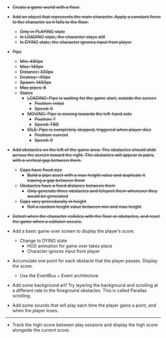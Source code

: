 - ~~Create a game world with a floor.~~

- ~~Add an object that represents the main character. Apply a constant force to the character so it falls to the floor.~~
	- ~~Only in PLAYING state~~
	- ~~In LOADING state, the character stays still~~
	- ~~In DYING state, the character ignores input from player~~

- ~~Pipe~~
	- ~~Min: 480px~~
	- ~~Max: 140px~~
	- ~~Distance: 330px~~
	- ~~Destroy: -60px~~
	- ~~Spawn: 1430px~~
	- ~~Max pipes: 8~~
	- ~~States~~
		- ~~LOADING: Pipe is waiting for the game start, outside the screen~~
			- ~~Position: initial~~
			- ~~Speed: 0~~
		- ~~MOVING: Pipe is moving towards the left-hand side~~
			- ~~Position: ?~~
			- ~~Speed: TBD~~
		- ~~IDLE: Pipe is completely stopped, triggered when player dies~~
			- ~~Position: current~~
			- ~~Speed: 0~~

- ~~Add obstacles on the left of the game area. The obstacles should slide across the screen toward the right. The obstacles will appear in pairs, with a vertical gap between them.~~
	- ~~Gaps have fixed size~~
		- ~~Build a pipe asset with a max height value and duplicate it leaving a gap between them~~
	- ~~Obstacles have a fixed distance between them~~
		- ~~Only generate three obstacles and teleport them whenever they would be generated~~
	- ~~Gaps vary procedurally in height~~
		- ~~Roll a random height value between min and max height~~
    
- ~~Detect when the character collides with the floor or obstacles, and reset the game when a collision occurs.~~
- Add a basic game-over screen to display the player’s score.
	- Change to DYING state
		- HUD animation for game over takes place
		- Character ignores input from player
	
- Accumulate one point for each obstacle that the player passes. Display the score.
	- Use the EventBus + Event architecture

- Add some background art! Try layering the background and scrolling at a different rate to the foreground obstacles. This is called Parallax scrolling.

- Add some sounds that will play each time the player gains a point, and when the player loses.

--------------------------------------------

- Track the high-score between play sessions and display the high score alongside the current score.